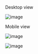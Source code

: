 Desktop view

![image](https://github.com/user-attachments/assets/ff2580b6-7623-417f-bafb-d13364e601d9)


Mobile view


![image](https://github.com/user-attachments/assets/156f8b70-ccd0-4373-a894-8946b4be9793)

![image](https://github.com/user-attachments/assets/3e1c9e77-82e2-4f78-abad-2fdc152973cb)

